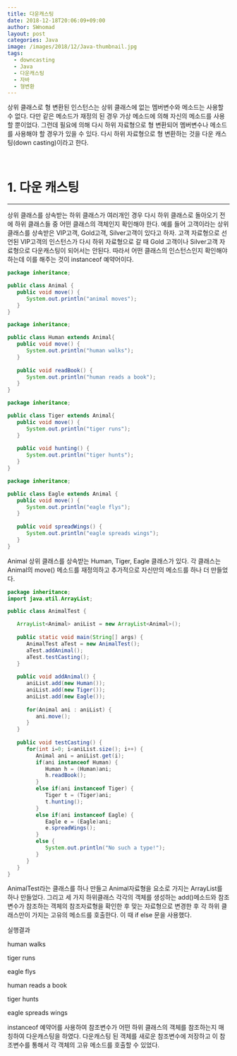 ```yaml
---
title: 다운캐스팅
date: 2018-12-18T20:06:09+09:00
author: SWnomad
layout: post
categories: Java
image: /images/2018/12/Java-thumbnail.jpg
tags:
  - downcasting
  - Java
  - 다운캐스팅
  - 자바
  - 형변환
---
```

상위 클래스로 형 변환된 인스턴스는 상위 클래스에 없는 멤버변수와 메소드는 사용할 수 없다. 다만 같은 메소드가 재정의 된 경우 가상 메소드에 의해 자신의 메소드를 사용할 뿐이었다. 그런데 필요에 의해 다시 하위 자료형으로 형 변환되어 멤버변수나 메소드를 사용해야 할 경우가 있을 수 있다. 다시 하위 자료형으로 형 변환하는 것을 다운 캐스팅(down casting)이라고 한다.

&nbsp;

# 1. 다운 캐스팅

* * *

상위 클래스를 상속받는 하위 클래스가 여러개인 경우 다시 하위 클래스로 돌아오기 전에 하위 클래스들 중 어떤 클래스의 객체인지 확인해야 한다. 예를 들어 고객이라는 상위 클래스를 상속받은 VIP고객, Gold고객, Silver고객이 있다고 하자. 고객 자료형으로 선언된 VIP고객의 인스턴스가 다시 하위 자료형으로 갈 때 Gold 고객이나 Silver고객 자료형으로 다운캐스팅이 되어서는 안된다. 따라서 어떤 클래스의 인스턴스인지 확인해야 하는데 이를 해주는 것이 instanceof 예약어이다.

~~~ java
package inheritance;

public class Animal {
   public void move() {
      System.out.println("animal moves");
   }
}
~~~

~~~ java
package inheritance;

public class Human extends Animal{
   public void move() {
      System.out.println("human walks");
   }
   
   public void readBook() {
      System.out.println("human reads a book");
   }
}
~~~

~~~ java
package inheritance;

public class Tiger extends Animal{
   public void move() {
      System.out.println("tiger runs");
   }
   
   public void hunting() {
      System.out.println("tiger hunts");
   }
}
~~~

~~~ java
package inheritance;

public class Eagle extends Animal {
   public void move() {
      System.out.println("eagle flys");
   }
   
   public void spreadWings() {
      System.out.println("eagle spreads wings");
   }
}
~~~

Animal 상위 클래스를 상속받는 Human, Tiger, Eagle 클래스가 있다. 각 클래스는 Animal의 move() 메소드를 재정의하고 추가적으로 자신만의 메소드를 하나 더 만들었다.

~~~ java
package inheritance;
import java.util.ArrayList;

public class AnimalTest {

   ArrayList<Animal> aniList = new ArrayList<Animal>();
   
   public static void main(String[] args) {
      AnimalTest aTest = new AnimalTest();
      aTest.addAnimal();
      aTest.testCasting();
   }
   
   public void addAnimal() {
      aniList.add(new Human());
      aniList.add(new Tiger());
      aniList.add(new Eagle());
      
      for(Animal ani : aniList) {
         ani.move();
      }
   }
   
   public void testCasting() {
      for(int i=0; i<aniList.size(); i++) {
         Animal ani = aniList.get(i);
         if(ani instanceof Human) {
            Human h = (Human)ani;
            h.readBook();
         }
         else if(ani instanceof Tiger) {
            Tiger t = (Tiger)ani;
            t.hunting();
         }
         else if(ani instanceof Eagle) {
            Eagle e = (Eagle)ani;
            e.spreadWings();
         }
         else {
            System.out.println("No such a type!");
         }
      }
   }
}
~~~

AnimalTest라는 클래스를 하나 만들고 Animal자료형을 요소로 가지는 ArrayList를 하나 만들었다. 그리고 세 가지 하위클래스 각각의 객체를 생성하는 add()메소드와 참조변수가 참조하는 객체의 참조자료형을 확인한 후 맞는 자료형으로 변경한 후 각 하위 클래스만이 가지는 고유의 메소드를 호출한다. 이 때 if else 문을 사용했다.

실행결과

human walks


tiger runs


eagle flys


human reads a book


tiger hunts


eagle spreads wings

instanceof 예약어를 사용하여 참조변수가 어떤 하위 클래스의 객체를 참조하는지 매칭하여 다운캐스팅을 하였다. 다운캐스팅 된 객체를 새로운 참조변수에 저장하고 이 참조변수를 통해서 각 객체의 고유 메소드를 호출할 수 있었다.